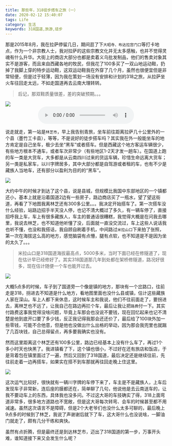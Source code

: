 ```yaml
---
title: 那些年，318徒步搭车之旅（一）
date: 2020-02-12 15:40:07
tags: Life
category: 生活
keywords: 318国道,旅游,徒步
---
```


那是2015年8月，我在拉萨停留几日，期间逛了下```大昭寺、布达拉宫门口```等打卡地点，作为一个非宗教人士，我对拉萨的这些宗教文化并无太多感触，也并不觉得灵魂有什么升华。大街上的商店大部分也都是卖着义乌批发制品，他们的售卖对象其实不是游客，而且来自西藏各地的牧民，但我花了100多买了一双山地运动鞋，扔掉了我脚上穿的特步运动鞋，这双运动鞋我在外穿了几个月，虽然也很便宜但是非常轻便，但是过于轻薄，因为我在策划一场没有安排和计划的318之旅，从拉萨坐火车往回走太远，不如走国道再去云南大理转转。
>后记，那双鞋质量很差，差的突破预期。。。
<!--more-->

<img src="/images/2020-02-12-1.jpeg" /> 

<div align="center">
    <audio controls autoplay loop>
      <source src="/audios/fzw.mp3" type="audio/mpeg" >
    </audio>
</div>

说走就走，第一站是```林芝市```，早上我告别青旅，坐车前往距离拉萨几十公里外的一个县（墨竹工卡县），等等，不是说好的徒步搭车吗？其实我在外一般能坐车的地方肯定是自己坐车，极少去坐“黑车”或者搭车。但是西藏这个地方客运车辆很少，有些地方根本不通车，或者车次非常少（有些地区1-2天才发一趟车）。在国道上跑的车一类是大货车，大多都是从云南四川过来的货运车辆，珍惜生命远离大货车；另一类是私家车，以川字牌居多，其中大部分都是自驾游或者租的车，也有不少是藏族人当地车，还有部分以盈利为目的的“黑车”。

<img src="/images/2020-02-12-2.jpeg" /> 

大约中午的时候才到达了这个县，说是县城，但规模比我国中东部地区的一个镇都还小，基本上就是沿着国道2边有一些房子，路边商店买了一瓶水，望了望这街道，再看了下地图我离林芝还有300多公里。。。我决定开始搭车了。第一次搭车没什么经验，站路边招手半天没人停，也记不清大概过了多久，有一辆车停了，直接招呼我上车，车上有很多藏族人，车主的普通话很糟糕，我觉得大概是在问我去哪里，我说去林芝，也不知道他听懂了没，后面就一直没交流过，车上这些人说话我也听不懂，也没和我搭话，我自顾自刷着手机，中间路过```米拉山口```下来拍了张照，第一次在海拔这么高的地方，感觉脑袋有点懵，腿有点软，也不知道是不是因为坐的太久了。。。
> 米拉山口是318国道海拔最高点，5000多米，当时下面已经在修隧道了，现在估计早已经修好了。其实318国道那几年到处都在架桥修隧道，路况好很多，现在估计随便一个车也能开过去。

<img src="/images/2020-02-12-3.jpeg" /> 

大概5点多的时候，车子到了国道旁一个像是镇的地方，那块有一个岔路口，往前走是318，拐进去不知道是什么地方，看地图里面也没什么县或镇，估计这些藏族人家在深山。车上人都下来休息，这时候车主和我说，他们不往前面走了，要拐进去，离林芝也不远了，让我自己在路边再拦个车，最后让我让把```路费```付一下。其实付路费这事我觉得没啥问题，毕竟上车那会也没说不要钱，现在回忆起来也记不清楚是他到底开口要了多少钱，反正我记得我那会还还价了，最后给了100块外加一些零钱，可能不合他意，但是他也没做出什么出格的举动，因为那会我兜里也就踹了几百块钱，自己总得留点，再多要我确实也没有。

然而这里距离这个林芝还有100多公里，路边已经基本上没有什么车了，再过1个多小时天也快黑了。我进镇看了下，这个镇也很小，不过好在还有旅店和饭店，于是背着包在镇里面过了一遍，然后又回到了318国道，最后决定还是继续往前，先往前走着一边再搭车，如果实在搭不到车那就再往回走晚上住这里。

<img src="/images/2020-02-12-4.jpeg" /> 

这次运气比较好，很快就有一辆川字牌的车停下来了，车主是不是藏族人，上车后发现车子非常新，连后座的膜都还在，简单聊了几句，他说他是去云南送车的，让我不要动车上的东西，具体我也没多问。不过这大哥的车技确实了得，318上面弯道非常多，很多地方道路也不宽敞，但是这大哥每次转弯、会车的时候甚至都不用减速。虽然这次语言不是障碍，但是2个大老爷们也没什么太多可聊的，最后晚上9点多的时候到了林芝，我说了声谢谢后就下了车，这大哥什么也没说啥，一脚油门就走了，颇有几分干练和爽快。

虽然有点折腾，但是最终还是到达林芝市，迈出了318国道的第一步，万事开头难，谁知道接下来又会发生什么呢？
